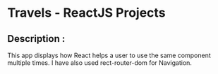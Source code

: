 # Travels - ReactJS Projects

## Description :
This app displays how React helps a user to use the same component multiple times.
I have also used rect-router-dom for Navigation.
